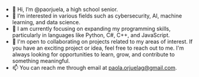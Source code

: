 - 👋 Hi, I’m @paorjuela, a high school senior.
- 👀 I’m interested in various fields such as cybersecurity, AI, machine learning, and data science. 
- 🌱 I am currently focusing on expanding my programming skills, particularly in languages like Python, C#, C++, and JavaScript.
- 💞️ I'm open to collaborating on projects related to my areas of interest. If you have an exciting project or idea, feel free to reach out to me. I'm always looking for opportunities to learn, grow, and contribute to something meaningful.
- 📫 You can reach me through email at paola.orjuelag@gmail.com. 

<!---
paorjuela/paorjuela is a ✨ special ✨ repository because its `README.md` (this file) appears on your GitHub profile.
You can click the Preview link to take a look at your changes.
--->
